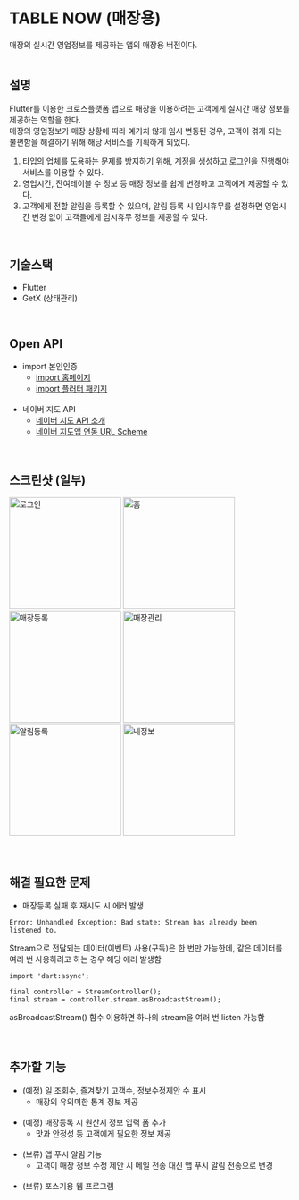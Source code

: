 # TABLE NOW (매장용)
매장의 실시간 영업정보를 제공하는 앱의 매장용 버전이다.
<br><br>

## 설명
Flutter를 이용한 크로스플랫폼 앱으로 매장을 이용하려는 고객에게 실시간 매장 정보를 제공하는 역할을 한다.<br>
매장의 영업정보가 매장 상황에 따라 예기치 않게 임시 변동된 경우, 고객이 겪게 되는 불편함을 해결하기 위해 해당 서비스를 기획하게 되었다.<br>
1. 타입의 업체를 도용하는 문제를 방지하기 위해, 계정을 생성하고 로그인을 진행해야 서비스를 이용할 수 있다.
2. 영업시간, 잔여테이블 수 정보 등 매장 정보를 쉽게 변경하고 고객에게 제공할 수 있다.
3. 고객에게 전할 알림을 등록할 수 있으며, 알림 등록 시 임시휴무를 설정하면 영업시간 변경 없이 고객들에게 임시휴무 정보를 제공할 수 있다.
<br>

## 기술스택
- Flutter
- GetX (상태관리)
<br>

## Open API
- import 본인인증
  - [import 홈페이지](https://www.iamport.kr/)
  - [import 플러터 패키지](https://pub.dev/packages/iamport_flutter)
  <br>
- 네이버 지도 API
  - [네이버 지도 API 소개](https://www.ncloud.com/product/applicationService/maps)
  - [네이버 지도앱 연동 URL Scheme](https://guide.ncloud-docs.com/docs/naveropenapiv3-maps-url-scheme-url-scheme)
<br>

## 스크린샷 (일부)
<div>
  <img src="https://user-images.githubusercontent.com/56622731/211715421-217af15c-5881-4901-a013-8ea2590e2923.png" alt="로그인" width="200"/>
  <img src="https://user-images.githubusercontent.com/56622731/211715464-6926ddf6-1208-433a-abf0-3c8f78438312.png" alt="홈" width="200"/>
  <img src="https://user-images.githubusercontent.com/56622731/211715502-6cc72bf3-a94c-4a1d-adb8-d9cdafece6fb.png" alt="매장등록" width="200"/>
  <img src="https://user-images.githubusercontent.com/56622731/211715532-6dff3723-d7de-4112-9813-7f2a3f1b60fd.png" alt="매장관리" width="200"/>
  <img src="https://user-images.githubusercontent.com/56622731/211715553-91717577-6b57-4b8c-b465-120ed8e2c0f4.png" alt="알림등록" width="200"/>
  <img src="https://user-images.githubusercontent.com/56622731/211715583-9f99425c-415f-4e6e-a8b3-8a54f012b571.png" alt="내정보" width="200"/>
</div><br><br>

## 해결 필요한 문제
- 매장등록 실패 후 재시도 시 에러 발생<br>
```
Error: Unhandled Exception: Bad state: Stream has already been listened to.
```
Stream으로 전달되는 데이터(이벤트) 사용(구독)은 한 번만 가능한데, 같은 데이터를 여러 번 사용하려고 하는 경우 해당 에러 발생함
```
import 'dart:async';

final controller = StreamController();
final stream = controller.stream.asBroadcastStream();
```
asBroadcastStream() 함수 이용하면 하나의 stream을 여러 번 listen 가능함
<br><br><br>

## 추가할 기능
- (예정) 일 조회수, 즐겨찾기 고객수, 정보수정제안 수 표시
  - 매장의 유의미한 통계 정보 제공
  <br>
- (예정) 매장등록 시 원산지 정보 입력 폼 추가
  - 맛과 안정성 등 고객에게 필요한 정보 제공
  <br>
- (보류) 앱 푸시 알림 기능
  - 고객이 매장 정보 수정 제안 시 메일 전송 대신 앱 푸시 알림 전송으로 변경
  <br>
- (보류) 포스기용 웹 프로그램
<br>
